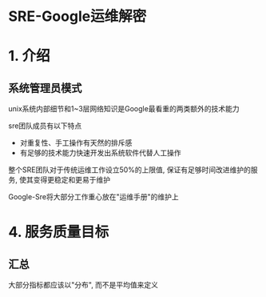 # SRE-Google运维解密

# 1. 介绍

## 系统管理员模式

unix系统内部细节和1~3层网络知识是Google最看重的两类额外的技术能力

sre团队成员有以下特点

- 对重复性、手工操作有天然的排斥感
- 有足够的技术能力快速开发出系统软件代替人工操作

整个SRE团队对于传统运维工作设立50%的上限值, 保证有足够时间改进维护的服务, 使其变得更稳定和更易于维护

Google-Sre将大部分工作重心放在"运维手册"的维护上

# 4. 服务质量目标

## 汇总

大部分指标都应该以"分布", 而不是平均值来定义

